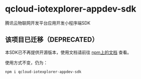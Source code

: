 # qcloud-iotexplorer-appdev-sdk

腾讯云物联网开发平台应用开发小程序端SDK

## 该项目已迁移（DEPRECATED）

本SDK已不再提供开源版本，使用文档请前往 [npm上的文档](https://www.npmjs.com/package/qcloud-iotexplorer-appdev-sdk) 查看。

使用方式不变，仍为：

```
npm i qcloud-iotexplorer-appdev-sdk
```
